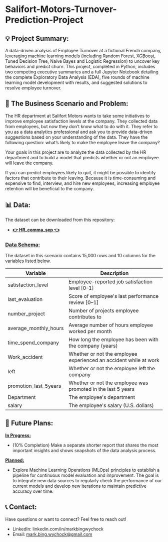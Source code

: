 # Salifort-Motors-Turnover-Prediction-Project

## 💡 Project Summary:

A data-driven analysis of Employee Turnover at a fictional French company, leveraging machine learning models (including Random Forest, XGBoost, Tuned Decision Tree, Naive Bayes and Logistic Regression) to uncover key behaviors and predict churn. This project, completed in Python, includes two competing executive summaries and a full Jupyter Notebook detailing the complete Exploratory Data Analysis (EDA), five rounds of machine learning model development with results, and suggested solutions to resolve employee turnover.

## 📰 The Business Scenario and Problem:

The HR department at Salifort Motors wants to take some initiatives to improve employee satisfaction levels at the company. They collected data from employees, but now they don’t know what to do with it. They refer to you as a data analytics professional and ask you to provide data-driven suggestions based on your understanding of the data. They have the following question: what’s likely to make the employee leave the company?

Your goals in this project are to analyze the data collected by the HR department and to build a model that predicts whether or not an employee will leave the company.

If you can predict employees likely to quit, it might be possible to identify factors that contribute to their leaving. Because it is time-consuming and expensive to find, interview, and hire new employees, increasing employee retention will be beneficial to the company.

## 📊 Data:

The dataset can be downloaded from this repository:
* [**👉 HR_comma_sep 👈**](https://github.com/Mark-Bing-Wychock/Salifort-Motors-Turnover-Prediction-Project/blob/main/HR_comma_sep.csv)

### **<ins>Data Schema:</ins>**
The dataset in this scenario contains 15,000 rows and 10 columns for the variables listed below.

| Variable | Description |
|---|---|
| satisfaction_level | Employee-reported job satisfaction level [0–1] |
| last_evaluation | Score of employee's last performance review [0–1] |
| number_project | Number of projects employee contributes to |
| average_monthly_hours | Average number of hours employee worked per month |
| time_spend_company | How long the employee has been with the company (years) |
| Work_accident | Whether or not the employee experienced an accident while at work |
| left | Whether or not the employee left the company |
| promotion_last_5years | Whether or not the employee was promoted in the last 5 years |
| Department | The employee's department |
| salary | The employee's salary (U.S. dollars) |

## 🚀 **Future Plans:**

**<ins>In Progress:</ins>**
* (10% Completion) Make a separate shorter report that shares the most important insights and shows snapshots of the data analysis process.

**<ins>Planned:</ins>**
* Explore Machine Learning Operations (MLOps) principles to establish a pipeline for continuous model evaluation and improvement. The goal is to integrate new data sources to regularly check the performance of our current models and develop new iterations to maintain predictive accuracy over time.

## 📞 Contact:

Have questions or want to connect? Feel free to reach out!

* LinkedIn: linkedin.com/in/markbingwychock
* Email: mark.bing.wychock@gmail.com
